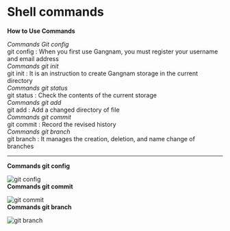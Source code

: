 # Shell commands  
**How to Use  Commands**  
  
*Commands Git config*  
git config : When you first use Gangnam, you must register your username and email address  
*Commands git init*  
git init : It is an instruction to create Gangnam storage in the current directory  
*Commands git status*  
git status : Check the contents of the current storage  
*Commands git add*  
git add : Add a changed directory of file  
*Commands git commit*  
git commit : Record the revised history  
*Commands git branch*  
git branch : It manages the creation, deletion, and name change of branches  

--------------------------------------------------------------------------------------------
**Commands git config**  

  ![git config](https://user-images.githubusercontent.com/112601402/194203440-b0f13552-1c34-4102-a740-49af950279fe.png)  
**Commands git commit**  

  
  ![git commit](https://user-images.githubusercontent.com/112601402/194203534-3abbdd57-bb4c-4068-8752-f510cada3b35.png)  
**Commands git branch**  

  ![git branch](https://user-images.githubusercontent.com/112601402/194203609-6033cc2f-a9fd-4fae-87cf-81ac0548710d.png)  
